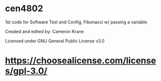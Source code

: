 # cen4802
1st code for Software Test and Config, Fibonacci w/ passing a variable

Created and edited by: Cameron Krane

Licensed under GNU General Public License v3.0
# https://choosealicense.com/licenses/gpl-3.0/
